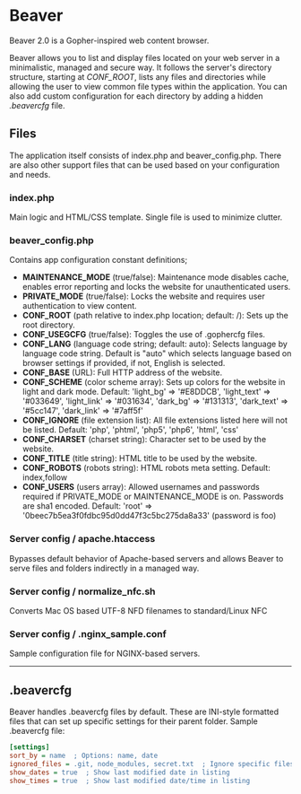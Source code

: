 # Beaver
Beaver 2.0 is a Gopher-inspired web content browser.

Beaver allows you to list and display files located on your web server in a minimalistic, managed and secure way. It follows the server's directory structure, starting at *CONF_ROOT*, lists any files and directories while allowing the user to view common file types within the application. You can also add custom configuration for each directory by adding a hidden *.beavercfg* file.

## Files

The application itself consists of index.php and beaver_config.php. There are also other support files that can be used based on your configuration and needs.

### index.php

Main logic and HTML/CSS template. Single file is used to minimize clutter.

### beaver_config.php

Contains app configuration constant definitions;

- **MAINTENANCE_MODE** (true/false): Maintenance mode disables cache, enables error reporting and locks the website for unauthenticated users.
- **PRIVATE_MODE** (true/false): Locks the website and requires user authentication to view content.
- **CONF_ROOT** (path relative to index.php location; default: /): Sets up the root directory.
- **CONF_USEGCFG** (true/false): Toggles the use of .gophercfg files.
- **CONF_LANG** (language code string; default: auto): Selects language by language code string. Default is "auto" which selects language based on browser settings if provided, if not, English is selected.
- **CONF_BASE** (URL): Full HTTP address of the website.
- **CONF_SCHEME** (color scheme array): Sets up colors for the website in light and dark mode. Default: 'light_bg' => '#E8DDCB', 'light_text' => '#033649', 'light_link' => '#031634', 'dark_bg' => '#131313', 'dark_text' => '#5cc147', 'dark_link' => '#7aff5f'
- **CONF_IGNORE** (file extension list): All file extensions listed here will not be listed. Default: 'php', 'phtml', 'php5', 'php6', 'html', 'css'
- **CONF_CHARSET** (charset string): Character set to be used by the website.
- **CONF_TITLE** (title string): HTML title to be used by the website.
- **CONF_ROBOTS** (robots string): HTML robots meta setting. Default: index,follow
- **CONF_USERS** (users array): Allowed usernames and passwords required if PRIVATE_MODE or MAINTENANCE_MODE is on. Passwords are sha1 encoded. Default: 'root' => '0beec7b5ea3f0fdbc95d0dd47f3c5bc275da8a33' (password is foo)

### Server config / apache.htaccess

Bypasses default behavior of Apache-based servers and allows Beaver to serve files and folders indirectly in a managed way. 

### Server config / normalize_nfc.sh

Converts Mac OS based UTF-8 NFD filenames to standard/Linux NFC

### Server config / .nginx_sample.conf

Sample configuration file for NGINX-based servers.

---

## .beavercfg

Beaver handles .beavercfg files by default. These are INI-style formatted files that can set up specific settings for their parent folder. Sample .beavercfg file:

```ini
[settings]
sort_by = name  ; Options: name, date
ignored_files = .git, node_modules, secret.txt  ; Ignore specific files/folders
show_dates = true  ; Show last modified date in listing
show_times = true  ; Show last modified date/time in listing
```